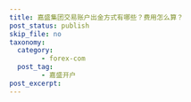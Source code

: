 ```yaml
---
title: 嘉盛集团交易账户出金方式有哪些？费用怎么算？
post_status: publish
skip_file: no
taxonomy:
  category:
        - forex-com
  post_tag:
        - 嘉盛开户
post_excerpt: 
---
```

